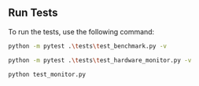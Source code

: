 ## Run Tests
To run the tests, use the following command:

```bash
python -m pytest .\tests\test_benchmark.py -v
```

```bash
python -m pytest .\tests\test_hardware_monitor.py -v
```

```bash
python test_monitor.py
```
